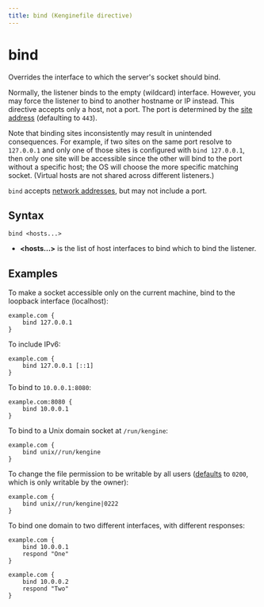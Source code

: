 ```yaml
---
title: bind (Kenginefile directive)
---
```


# bind

Overrides the interface to which the server's socket should bind.

Normally, the listener binds to the empty (wildcard) interface. However, you may force the listener to bind to another hostname or IP instead. This directive accepts only a host, not a port. The port is determined by the [site address](/docs/kenginefile/concepts#addresses) (defaulting to `443`).

Note that binding sites inconsistently may result in unintended consequences. For example, if two sites on the same port resolve to `127.0.0.1` and only one of those sites is configured with `bind 127.0.0.1`, then only one site will be accessible since the other will bind to the port without a specific host; the OS will choose the more specific matching socket. (Virtual hosts are not shared across different listeners.)

`bind` accepts [network addresses](/docs/conventions#network-addresses), but may not include a port.

## Syntax

```kengine-d
bind <hosts...>
```

-   **&lt;hosts...&gt;** is the list of host interfaces to bind which to bind the listener.

## Examples

To make a socket accessible only on the current machine, bind to the loopback interface (localhost):

```kengine
example.com {
	bind 127.0.0.1
}
```

To include IPv6:

```kengine
example.com {
	bind 127.0.0.1 [::1]
}
```

To bind to `10.0.0.1:8080`:

```kengine
example.com:8080 {
	bind 10.0.0.1
}
```

To bind to a Unix domain socket at `/run/kengine`:

```kengine
example.com {
	bind unix//run/kengine
}
```

To change the file permission to be writable by all users ([defaults](/docs/conventions#network-addresses) to `0200`, which is only writable by the owner):

```kengine
example.com {
	bind unix//run/kengine|0222
}
```

To bind one domain to two different interfaces, with different responses:

```kengine
example.com {
	bind 10.0.0.1
	respond "One"
}

example.com {
	bind 10.0.0.2
	respond "Two"
}
```
